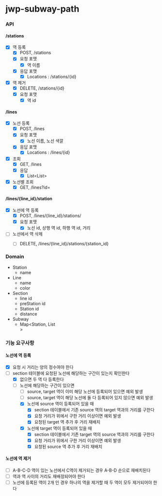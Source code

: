 # jwp-subway-path

### API

#### /stations
- [x] 역 등록
  - [x] POST, /stations
  - [x] 요청 포맷
    - [x] 역 이름
  - [x] 응답 포맷
    - [x] Locations : /stations/{id}
- [x] 역 제거
  - [x] DELETE, /stations/{id}
  - [x] 요청 포맷
    - [x] 역 id

#### /lines
- [x] 노선 등록
  - [x] POST, /lines
  - [x] 요청 포맷
    - [x] 노선 이름, 노선 색깔
  - [x] 응답 포맷
    - [x] Locations : /lines/{id}
- [x] 조회
  - [x] GET, /lines
  - [x] 응답
    - [x] List<List<Station>> 
- [x] 노선별 조회
  - [x] GET, /lines?id=

#### /lines/{line_id}/station
- [x] 노선에 역 등록
  - [x] POST, /lines/{line_id}/stations/
  - [x] 요청 포맷
    - [x] 노선 id, 상행 역 id, 하행 역 id, 거리 
- [ ] 노선에서 역 삭제
  - [ ] DELETE, /lines/{line_id}/stations/{station_id}


### Domain
- Station
  - name
- Line
  - name
  - color
- Section
  - line id 
  - preStation id
  - Station id
  - distance
- Subway
  - Map<Station, List<Section>>

### 기능 요구사항

#### 노선에 역 등록
- [x] 요청 시 거리는 양의 정수여야 한다
- [ ] section 테이블에 요청된 노선에 해당하는 구간이 있는지 확인한다
  - [x] 없으면 두 역 다 등록한다
  - [ ] 노선에 해당하는 구간이 있으면
    - [ ] source, target 역이 이미 해당 노선에 등록되어 있으면 예외 발생
    - [ ] source, target 역이 해당 노선에 둘 다 등록되어 있지 않으면 예외 발생
    - [x] 노선에 source 역이 등록되어 있을 때
      - [x] section 테이블에서 기존 source 역의 target 역과의 거리를 구한다
      - [x] 요청 거리가 위에서 구한 거리 이상이면 예외 발생
      - [x] 요청된 target 역 추가 후 거리 재배치
    - [x] 노선에 target 역이 등록되어 있을 때
      - [x] section 테이블에서 기존 target 역의 source 역과의 거리를 구한다
      - [x] 요청 거리가 위에서 구한 거리 이상이면 예외 발생
      - [x] 요청된 source 역 추가 후 거리 재배치

#### 노선에 역 제거
- [ ] A-B-C-D 역이 있는 노선에서 C역이 제거되는 경우 A-B-D 순으로 재배치된다
- [ ] 역과 역 사이의 거리도 재배정되어야 한다
- [ ] 노선에 등록된 역이 2개 인 경우 하나의 역을 제거할 때 두 역이 모두 제거되어야 한다
